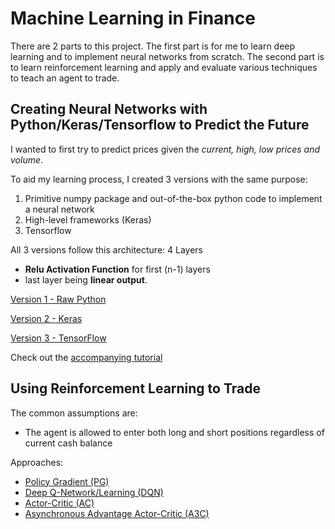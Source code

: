 # Machine Learning in Finance
There are 2 parts to this project. The first part is for me to learn deep learning and to implement neural networks from scratch. The second part is to learn reinforcement learning and apply and evaluate various techniques to teach an agent to trade.


## Creating Neural Networks with Python/Keras/Tensorflow to Predict the Future
I wanted to first try to predict prices given the _current, high, low prices and volume_.

To aid my learning process, I created 3 versions with the same purpose:
1. Primitive numpy package and out-of-the-box python code to implement a neural network
2. High-level frameworks (Keras)
3. Tensorflow

All 3 versions follow this architecture:
4 Layers
- **Relu Activation Function** for first (n-1) layers
- last layer being **linear output**.


[Version 1 - Raw Python](https://github.com/workofart/work-trader/tree/master/v1)

[Version 2 - Keras](https://github.com/workofart/work-trader/tree/master/v2)

[Version 3 - TensorFlow](https://github.com/workofart/work-trader/tree/master/v3)

Check out the [accompanying tutorial](http://www.henrypan.com/blog/machine-learning/2019/03/20/ml-tut-price-prediction.html)


## Using Reinforcement Learning to Trade

The common assumptions are:
- The agent is allowed to enter both long and short positions regardless of current cash balance

Approaches:
- [Policy Gradient (PG)](https://github.com/workofart/ml-trading-playground/tree/master/playground/pg)
- [Deep Q-Network/Learning (DQN)](https://github.com/workofart/ml-trading-playground/tree/master/playground/dqn)
- [Actor-Critic (AC)](https://github.com/workofart/ml-trading-playground/tree/master/playground/ac)
- [Asynchronous Advantage Actor-Critic (A3C)](https://github.com/workofart/ml-trading-playground/tree/master/playground/a3c)
